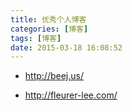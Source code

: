 ```yaml
---
title: 优秀个人博客
categories: [博客]
tags: [博客]
date: 2015-03-18 16:08:52
---
```


-   <http://beej.us/>

-   <http://fleurer-lee.com/>
